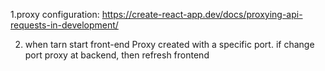 1.proxy configuration: https://create-react-app.dev/docs/proxying-api-requests-in-development/

2. when tarn start front-end Proxy created with a specific port. if change port proxy at backend, then refresh frontend